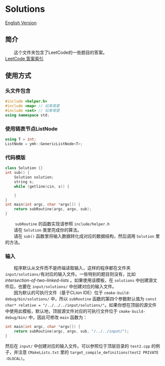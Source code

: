 # Solutions  
[English Version](README.md)
## 简介
&emsp;&emsp;这个文件夹包含了LeetCode的一些题目的答案。  
[LeetCode 答案索引](https://ytlw.github.io/leetcode/solution/?version=latest)
## 使用方式
### 头文件包含
```c++
#include <helper.h>
#include <map> // 如果需要
#include <set> // 如果需要
using namespace std;
```
### 使用链表节点ListNode
```c++
using T = int;
ListNode = ymh::GenericListNode<T>;
```
### 代码模版
```c++
class Solution {}
int sub() {
    Solution solution;
    string s;
    while (getline(cin, s)) {

    }
}
int main(int argc, char *argv[]) {
    return subRoutine(argc, argv, sub);
}
```
&emsp;&emsp; `subRoutine` 的函数实现请参照 `include/helper.h`  
&emsp;&emsp;请在 `Solution` 类里完成你的算法。  
&emsp;&emsp;请在 `sub()` 函数里将输入数据转化成对应的数据结构，然后调用 `Solution` 里的方法。
### 输入
&emsp;&emsp;程序默认从文件而不是终端读取输入，这样的程序都在文件夹 `input/solutions/`有对应的输入文件。一些特别的题目则没有，比如 *intersection-of-two-linked-lists* 。如果使用该模板，在 `solutions` 中创建源文件后，也要在 `input/solutions/` 中创建对应的输入文件。  
&emsp;&emsp;因为默认的可执行文件（基于CLion IDE）位于 `cmake-build-debug/bin/solutions/` 中，所以 `subRoutine` 函数的第四个参数默认值为 `const char* relative = "/../../../input/solutions/"`。如果你想在顶层的源文件中使用此模板，默认地，顶层源文件对应的可执行文件位于 `cmake-build-debug/bin/` 中，因此可修改 `main` 函数为：
```c++
int main(int argc, char *argv[]) {
    return subRoutine(argc, argv, sub, "/../../input/");
}
```
然后在 `input/` 中创建对应的输入文件。可以参照位于顶层目录的 `test2.cpp` 的例子，并注意 `CMakeLists.txt` 里的 `target_compile_definitions(test2 PRIVATE -DLOCAL)`。  